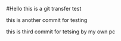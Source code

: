 #Hello this is a git transfer test

this is another commit for testing

this is third commit for tetsing by my own pc
